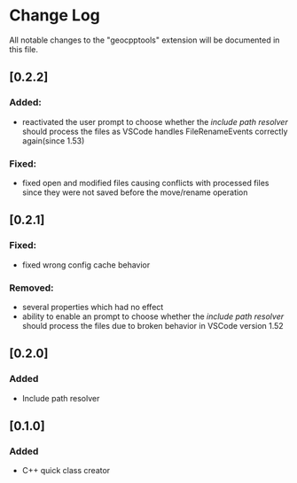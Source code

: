 # Change Log

All notable changes to the "geocpptools" extension will be documented in this file.

## [0.2.2]

### Added:
- reactivated the user prompt to choose whether the *include path resolver* should process the files as VSCode handles FileRenameEvents correctly again(since 1.53)

### Fixed:
- fixed open and modified files causing conflicts with processed files since they were not saved before the move/rename operation

## [0.2.1]

### Fixed:
- fixed wrong config cache behavior
### Removed:
- several properties which had no effect
- ability to enable an prompt to choose whether the *include path resolver* should process the files due to broken behavior in VSCode version 1.52
## [0.2.0]

### Added
- Include path resolver
## [0.1.0]

### Added 
- C++ quick class creator